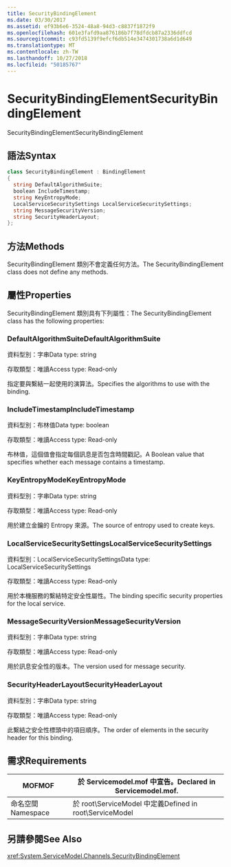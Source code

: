 ```yaml
---
title: SecurityBindingElement
ms.date: 03/30/2017
ms.assetid: ef93b6e6-3524-48a8-94d3-c8837f1872f9
ms.openlocfilehash: 601e3fafd9aa876186b7f78dfdcb87a2336ddfcd
ms.sourcegitcommit: c93fd5139f9efcf6db514e3474301738a6d1d649
ms.translationtype: MT
ms.contentlocale: zh-TW
ms.lasthandoff: 10/27/2018
ms.locfileid: "50185767"
---
```

# <a name="securitybindingelement"></a><span data-ttu-id="86d8b-102">SecurityBindingElement</span><span class="sxs-lookup"><span data-stu-id="86d8b-102">SecurityBindingElement</span></span>
<span data-ttu-id="86d8b-103">SecurityBindingElement</span><span class="sxs-lookup"><span data-stu-id="86d8b-103">SecurityBindingElement</span></span>  
  
## <a name="syntax"></a><span data-ttu-id="86d8b-104">語法</span><span class="sxs-lookup"><span data-stu-id="86d8b-104">Syntax</span></span>  
  
```csharp
class SecurityBindingElement : BindingElement  
{  
  string DefaultAlgorithmSuite;  
  boolean IncludeTimestamp;  
  string KeyEntropyMode;  
  LocalServiceSecuritySettings LocalServiceSecuritySettings;  
  string MessageSecurityVersion;  
  string SecurityHeaderLayout;  
};  
```  
  
## <a name="methods"></a><span data-ttu-id="86d8b-105">方法</span><span class="sxs-lookup"><span data-stu-id="86d8b-105">Methods</span></span>  
 <span data-ttu-id="86d8b-106">SecurityBindingElement 類別不會定義任何方法。</span><span class="sxs-lookup"><span data-stu-id="86d8b-106">The SecurityBindingElement class does not define any methods.</span></span>  
  
## <a name="properties"></a><span data-ttu-id="86d8b-107">屬性</span><span class="sxs-lookup"><span data-stu-id="86d8b-107">Properties</span></span>  
 <span data-ttu-id="86d8b-108">SecurityBindingElement 類別具有下列屬性：</span><span class="sxs-lookup"><span data-stu-id="86d8b-108">The SecurityBindingElement class has the following properties:</span></span>  
  
### <a name="defaultalgorithmsuite"></a><span data-ttu-id="86d8b-109">DefaultAlgorithmSuite</span><span class="sxs-lookup"><span data-stu-id="86d8b-109">DefaultAlgorithmSuite</span></span>  
 <span data-ttu-id="86d8b-110">資料型別：字串</span><span class="sxs-lookup"><span data-stu-id="86d8b-110">Data type: string</span></span>  
  
 <span data-ttu-id="86d8b-111">存取類型：唯讀</span><span class="sxs-lookup"><span data-stu-id="86d8b-111">Access type: Read-only</span></span>  
  
 <span data-ttu-id="86d8b-112">指定要與繫結一起使用的演算法。</span><span class="sxs-lookup"><span data-stu-id="86d8b-112">Specifies the algorithms to use with the binding.</span></span>  
  
### <a name="includetimestamp"></a><span data-ttu-id="86d8b-113">IncludeTimestamp</span><span class="sxs-lookup"><span data-stu-id="86d8b-113">IncludeTimestamp</span></span>  
 <span data-ttu-id="86d8b-114">資料型別：布林值</span><span class="sxs-lookup"><span data-stu-id="86d8b-114">Data type: boolean</span></span>  
  
 <span data-ttu-id="86d8b-115">存取類型：唯讀</span><span class="sxs-lookup"><span data-stu-id="86d8b-115">Access type: Read-only</span></span>  
  
 <span data-ttu-id="86d8b-116">布林值，這個值會指定每個訊息是否包含時間戳記。</span><span class="sxs-lookup"><span data-stu-id="86d8b-116">A Boolean value that specifies whether each message contains a timestamp.</span></span>  
  
### <a name="keyentropymode"></a><span data-ttu-id="86d8b-117">KeyEntropyMode</span><span class="sxs-lookup"><span data-stu-id="86d8b-117">KeyEntropyMode</span></span>  
 <span data-ttu-id="86d8b-118">資料型別：字串</span><span class="sxs-lookup"><span data-stu-id="86d8b-118">Data type: string</span></span>  
  
 <span data-ttu-id="86d8b-119">存取類型：唯讀</span><span class="sxs-lookup"><span data-stu-id="86d8b-119">Access type: Read-only</span></span>  
  
 <span data-ttu-id="86d8b-120">用於建立金鑰的 Entropy 來源。</span><span class="sxs-lookup"><span data-stu-id="86d8b-120">The source of entropy used to create keys.</span></span>  
  
### <a name="localservicesecuritysettings"></a><span data-ttu-id="86d8b-121">LocalServiceSecuritySettings</span><span class="sxs-lookup"><span data-stu-id="86d8b-121">LocalServiceSecuritySettings</span></span>  
 <span data-ttu-id="86d8b-122">資料型別：LocalServiceSecuritySettings</span><span class="sxs-lookup"><span data-stu-id="86d8b-122">Data type: LocalServiceSecuritySettings</span></span>  
  
 <span data-ttu-id="86d8b-123">存取類型：唯讀</span><span class="sxs-lookup"><span data-stu-id="86d8b-123">Access type: Read-only</span></span>  
  
 <span data-ttu-id="86d8b-124">用於本機服務的繫結特定安全性屬性。</span><span class="sxs-lookup"><span data-stu-id="86d8b-124">The binding specific security properties for the local service.</span></span>  
  
### <a name="messagesecurityversion"></a><span data-ttu-id="86d8b-125">MessageSecurityVersion</span><span class="sxs-lookup"><span data-stu-id="86d8b-125">MessageSecurityVersion</span></span>  
 <span data-ttu-id="86d8b-126">資料型別：字串</span><span class="sxs-lookup"><span data-stu-id="86d8b-126">Data type: string</span></span>  
  
 <span data-ttu-id="86d8b-127">存取類型：唯讀</span><span class="sxs-lookup"><span data-stu-id="86d8b-127">Access type: Read-only</span></span>  
  
 <span data-ttu-id="86d8b-128">用於訊息安全性的版本。</span><span class="sxs-lookup"><span data-stu-id="86d8b-128">The version used for message security.</span></span>  
  
### <a name="securityheaderlayout"></a><span data-ttu-id="86d8b-129">SecurityHeaderLayout</span><span class="sxs-lookup"><span data-stu-id="86d8b-129">SecurityHeaderLayout</span></span>  
 <span data-ttu-id="86d8b-130">資料型別：字串</span><span class="sxs-lookup"><span data-stu-id="86d8b-130">Data type: string</span></span>  
  
 <span data-ttu-id="86d8b-131">存取類型：唯讀</span><span class="sxs-lookup"><span data-stu-id="86d8b-131">Access type: Read-only</span></span>  
  
 <span data-ttu-id="86d8b-132">此繫結之安全性標頭中的項目順序。</span><span class="sxs-lookup"><span data-stu-id="86d8b-132">The order of elements in the security header for this binding.</span></span>  
  
## <a name="requirements"></a><span data-ttu-id="86d8b-133">需求</span><span class="sxs-lookup"><span data-stu-id="86d8b-133">Requirements</span></span>  
  
|<span data-ttu-id="86d8b-134">MOF</span><span class="sxs-lookup"><span data-stu-id="86d8b-134">MOF</span></span>|<span data-ttu-id="86d8b-135">於 Servicemodel.mof 中宣告。</span><span class="sxs-lookup"><span data-stu-id="86d8b-135">Declared in Servicemodel.mof.</span></span>|  
|---------|-----------------------------------|  
|<span data-ttu-id="86d8b-136">命名空間</span><span class="sxs-lookup"><span data-stu-id="86d8b-136">Namespace</span></span>|<span data-ttu-id="86d8b-137">於 root\ServiceModel 中定義</span><span class="sxs-lookup"><span data-stu-id="86d8b-137">Defined in root\ServiceModel</span></span>|  
  
## <a name="see-also"></a><span data-ttu-id="86d8b-138">另請參閱</span><span class="sxs-lookup"><span data-stu-id="86d8b-138">See Also</span></span>  
 <xref:System.ServiceModel.Channels.SecurityBindingElement>
